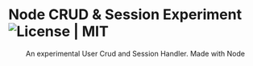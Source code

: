 # Node CRUD & Session Experiment ![License | MIT](https://img.shields.io/badge/license-MIT-blue.svg)

<div align="center">An experimental User Crud and Session Handler. Made with Node</div>
